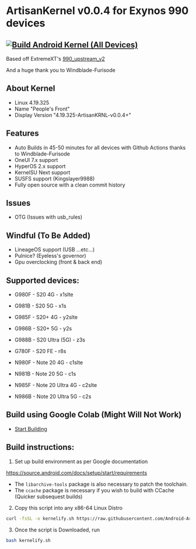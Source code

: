 # ArtisanKernel v0.0.4 for Exynos 990 devices

## [![Build Android Kernel (All Devices)](https://github.com/Android-Artisan/android_kernel_samsung_exynos990/actions/workflows/build_all.yml/badge.svg)](https://github.com/Android-Artisan/android_kernel_samsung_exynos990/actions/workflows/build_all.yml)

Based off ExtremeXT's [990_upstream_v2](https://github.com/ExtremeXT/990_upstream_v2)

And a huge thank you to Windblade-Furisode

## About Kernel
- Linux 4.19.325
- Name "People's Front"
- Display Version "4.19.325-ArtisanKRNL-v0.0.4+"


## Features
- Auto Builds in 45-50 minutes for all devices with Github Actions thanks to Windblade-Furisode
- OneUI 7.x support
- HyperOS 2.x support
- KernelSU Next support
- SUSFS support (Kingslayer9988)
- Fully open source with a clean commit history

## Issues
- OTG (Issues with usb_rules)

## Windful (To Be Added)
- LineageOS support (USB ...etc...)
- Pulnice? (Eyeless's governor)
- Gpu overclocking (front & back end)

## Supported devices:

- G980F - S20 4G - x1slte

- G981B - S20 5G - x1s

- G985F - S20+ 4G - y2slte

- G986B - S20+ 5G - y2s

- G988B - S20 Ultra (5G) - z3s

- G780F - S20 FE - r8s

- N980F - Note 20 4G - c1slte

- N981B - Note 20 5G - c1s

- N985F - Note 20 Ultra 4G - c2slte

- N986B - Note 20 Ultra 5G - c2s

## Build using Google Colab (Might Will Not Work)

- [Start Building](https://colab.research.google.com/github/Android-Artisan/android_kernel_samsung_exynos990/blob/main/Build_ArtisanKRNL.ipynb)

## Build instructions:

1. Set up build environment as per Google documentation

https://source.android.com/docs/setup/start/requirements

* The `libarchive-tools` package is also necessary to patch the toolchain.
* The `ccache` package is necessary if you wish to build with CCache (Quicker subsequest builds)

2. Copy this script into any x86-64 Linux Distro

```bash
curl -fsSL -o kernelify.sh https://raw.githubusercontent.com/Android-Artisan/android_kernel_samsung_exynos990/refs/heads/main/kernelify.sh
```

3. Once the script is Downloaded, run

```bash
bash kernelify.sh
```
